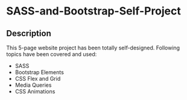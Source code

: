 # SASS-and-Bootstrap-Self-Project
## Description

This 5-page website project has been totally self-designed. Following topics have been covered and used:

- SASS
- Bootstrap Elements
- CSS Flex and Grid
- Media Queries
- CSS Animations

